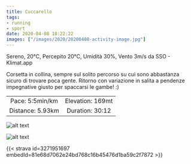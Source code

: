 ```yaml
---
title: Cuccarello
tags:
- running
- sport
date: 2020-04-08 18:22:22
images: ["/images/2020/20200408-activity-image.jpg"]
---
```


Sereno, 20°C, Percepito 20°C, Umidità 30%, Vento 3m/s da SSO - Klimat.app

Corsetta in collina, sempre sul solito percorso su cui sono abbastanza sicuro di trovare poca gente. Ritorno con variazione in salita a pendenze impegnative giusto per spaccarsi le gambe! :)

| | |
| :-: | :-: |
| Pace: 5:5min/km | Elevation: 169mt |
| Distance: 5.93km | Duration: 30:12 |

![alt text](/images/2020/20200408-activity-image.jpg "Image")


![alt text](/images/2020/20200408-activity-map.png "map")


{{< strava id=3271951697 embedId=81e68d7062e24bd768c16b45476d1ba59c2f7872 >}}
